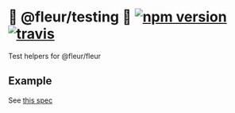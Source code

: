 # 🌼 @fleur/testing 🌼 [![npm version](https://badge.fury.io/js/%40fleur%2Ftesting.svg)](https://www.npmjs.com/package/@fleur/testing) [![travis](https://travis-ci.org/ra-gg/fleur.svg?branch=master)](https://travis-ci.org/ra-gg/fleur)

Test helpers for @fleur/fleur

## Example

See [this spec](https://github.com/ra-gg/fleur/blob/master/packages/test-utils/src/mockOperationContext.spec.ts)
